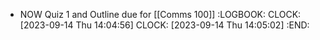 - NOW Quiz 1 and Outline due for [[Comms 100]]
  :LOGBOOK:
  CLOCK: [2023-09-14 Thu 14:04:56]
  CLOCK: [2023-09-14 Thu 14:05:02]
  :END: